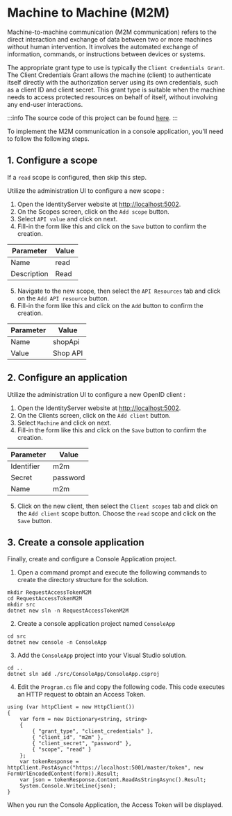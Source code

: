 # Machine to Machine (M2M)

Machine-to-machine communication (M2M communication) refers to the direct interaction and exchange of data between two or more machines without human intervention. 
It involves the automated exchange of information, commands, or instructions between devices or systems.

The appropriate grant type to use is typically the `Client Credentials Grant`.  The Client Credentials Grant allows the machine (client) to authenticate itself directly with the authorization server using its own credentials, such as a client ID and client secret. This grant type is suitable when the machine needs to access protected resources on behalf of itself, without involving any end-user interactions.

:::info
The source code of this project can be found [here](https://github.com/simpleidserver/SimpleIdServer/tree/master/samples/RequestAccessTokenM2M).
:::

To implement the M2M communication in a console application, you'll need to follow the following steps.

## 1. Configure a scope

If a `read` scope is configured, then skip this step.

Utilize the administration UI to configure a new scope :

1. Open the IdentityServer website at [http://localhost:5002](http://localhost:5002).
2. On the Scopes screen, click on the `Add scope` button.
3. Select `API value` and click on next.
4. Fill-in the form like this and click on the `Save` button to confirm the creation.

| Parameter   | Value |
| ----------- | ----- |
| Name        | read  |
| Description | Read  |

5. Navigate to the new scope, then select the `API Resources` tab and click on the `Add API resource` button.
6. Fill-in the form like this and click on the `Add` button to confirm the creation.

| Parameter | Value    |
| --------- | -------- |
| Name      | shopApi  |
| Value     | Shop API |

## 2. Configure an application

Utilize the administration UI to configure a new OpenID client :

1. Open the IdentityServer website at [http://localhost:5002](http://localhost:5002).
2. On the Clients screen, click on the `Add client` button.
3. Select `Machine` and click on next.
4. Fill-in the form like this and click on the `Save` button to confirm the creation.

| Parameter        | Value                              |
| ---------------- | ---------------------------------- |
| Identifier       | m2m                                |
| Secret           | password                           |
| Name             | m2m                                |

5. Click on the new client, then select the `Client scopes` tab and click on the `Add client` scope button. Choose the `read` scope and click on the `Save` button.

## 3. Create a console application

Finally, create and configure a Console Application project.

1. Open a command prompt and execute the following commands to create the directory structure for the solution.

```
mkdir RequestAccessTokenM2M
cd RequestAccessTokenM2M
mkdir src
dotnet new sln -n RequestAccessTokenM2M
```

2. Create a console application project named `ConsoleApp` 

```
cd src
dotnet new console -n ConsoleApp
```

3. Add the `ConsoleApp` project into your Visual Studio solution.

```
cd ..
dotnet sln add ./src/ConsoleApp/ConsoleApp.csproj
```

4. Edit the `Program.cs` file and copy the following code. This code executes an HTTP request to obtain an Access Token.

```
using (var httpClient = new HttpClient())
{
    var form = new Dictionary<string, string>
    {
        { "grant_type", "client_credentials" },
        { "client_id", "m2m" },
        { "client_secret", "password" },
        { "scope", "read" }
    };
    var tokenResponse = httpClient.PostAsync("https://localhost:5001/master/token", new FormUrlEncodedContent(form)).Result;
    var json = tokenResponse.Content.ReadAsStringAsync().Result;
    System.Console.WriteLine(json);
}
```

When you run the Console Application, the Access Token will be displayed.